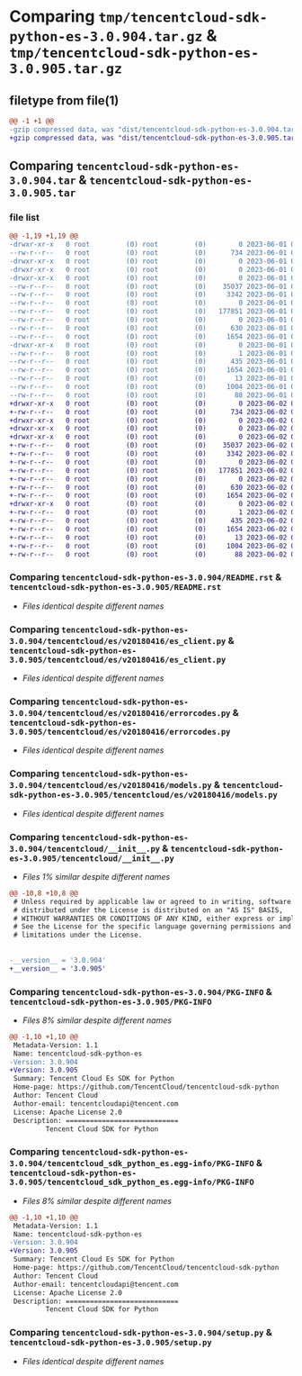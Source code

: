 # Comparing `tmp/tencentcloud-sdk-python-es-3.0.904.tar.gz` & `tmp/tencentcloud-sdk-python-es-3.0.905.tar.gz`

## filetype from file(1)

```diff
@@ -1 +1 @@
-gzip compressed data, was "dist/tencentcloud-sdk-python-es-3.0.904.tar", last modified: Thu Jun  1 02:34:35 2023, max compression
+gzip compressed data, was "dist/tencentcloud-sdk-python-es-3.0.905.tar", last modified: Fri Jun  2 00:28:25 2023, max compression
```

## Comparing `tencentcloud-sdk-python-es-3.0.904.tar` & `tencentcloud-sdk-python-es-3.0.905.tar`

### file list

```diff
@@ -1,19 +1,19 @@
-drwxr-xr-x   0 root         (0) root         (0)        0 2023-06-01 02:34:35.000000 tencentcloud-sdk-python-es-3.0.904/
--rw-r--r--   0 root         (0) root         (0)      734 2023-06-01 02:34:35.000000 tencentcloud-sdk-python-es-3.0.904/README.rst
-drwxr-xr-x   0 root         (0) root         (0)        0 2023-06-01 02:34:35.000000 tencentcloud-sdk-python-es-3.0.904/tencentcloud/
-drwxr-xr-x   0 root         (0) root         (0)        0 2023-06-01 02:34:35.000000 tencentcloud-sdk-python-es-3.0.904/tencentcloud/es/
-drwxr-xr-x   0 root         (0) root         (0)        0 2023-06-01 02:34:35.000000 tencentcloud-sdk-python-es-3.0.904/tencentcloud/es/v20180416/
--rw-r--r--   0 root         (0) root         (0)    35037 2023-06-01 02:34:35.000000 tencentcloud-sdk-python-es-3.0.904/tencentcloud/es/v20180416/es_client.py
--rw-r--r--   0 root         (0) root         (0)     3342 2023-06-01 02:34:35.000000 tencentcloud-sdk-python-es-3.0.904/tencentcloud/es/v20180416/errorcodes.py
--rw-r--r--   0 root         (0) root         (0)        0 2023-06-01 02:34:35.000000 tencentcloud-sdk-python-es-3.0.904/tencentcloud/es/v20180416/__init__.py
--rw-r--r--   0 root         (0) root         (0)   177851 2023-06-01 02:34:35.000000 tencentcloud-sdk-python-es-3.0.904/tencentcloud/es/v20180416/models.py
--rw-r--r--   0 root         (0) root         (0)        0 2023-06-01 02:34:35.000000 tencentcloud-sdk-python-es-3.0.904/tencentcloud/es/__init__.py
--rw-r--r--   0 root         (0) root         (0)      630 2023-06-01 02:34:35.000000 tencentcloud-sdk-python-es-3.0.904/tencentcloud/__init__.py
--rw-r--r--   0 root         (0) root         (0)     1654 2023-06-01 02:34:35.000000 tencentcloud-sdk-python-es-3.0.904/PKG-INFO
-drwxr-xr-x   0 root         (0) root         (0)        0 2023-06-01 02:34:35.000000 tencentcloud-sdk-python-es-3.0.904/tencentcloud_sdk_python_es.egg-info/
--rw-r--r--   0 root         (0) root         (0)        1 2023-06-01 02:34:35.000000 tencentcloud-sdk-python-es-3.0.904/tencentcloud_sdk_python_es.egg-info/dependency_links.txt
--rw-r--r--   0 root         (0) root         (0)      435 2023-06-01 02:34:35.000000 tencentcloud-sdk-python-es-3.0.904/tencentcloud_sdk_python_es.egg-info/SOURCES.txt
--rw-r--r--   0 root         (0) root         (0)     1654 2023-06-01 02:34:35.000000 tencentcloud-sdk-python-es-3.0.904/tencentcloud_sdk_python_es.egg-info/PKG-INFO
--rw-r--r--   0 root         (0) root         (0)       13 2023-06-01 02:34:35.000000 tencentcloud-sdk-python-es-3.0.904/tencentcloud_sdk_python_es.egg-info/top_level.txt
--rw-r--r--   0 root         (0) root         (0)     1004 2023-06-01 02:34:35.000000 tencentcloud-sdk-python-es-3.0.904/setup.py
--rw-r--r--   0 root         (0) root         (0)       88 2023-06-01 02:34:35.000000 tencentcloud-sdk-python-es-3.0.904/setup.cfg
+drwxr-xr-x   0 root         (0) root         (0)        0 2023-06-02 00:28:25.000000 tencentcloud-sdk-python-es-3.0.905/
+-rw-r--r--   0 root         (0) root         (0)      734 2023-06-02 00:28:25.000000 tencentcloud-sdk-python-es-3.0.905/README.rst
+drwxr-xr-x   0 root         (0) root         (0)        0 2023-06-02 00:28:25.000000 tencentcloud-sdk-python-es-3.0.905/tencentcloud/
+drwxr-xr-x   0 root         (0) root         (0)        0 2023-06-02 00:28:25.000000 tencentcloud-sdk-python-es-3.0.905/tencentcloud/es/
+drwxr-xr-x   0 root         (0) root         (0)        0 2023-06-02 00:28:25.000000 tencentcloud-sdk-python-es-3.0.905/tencentcloud/es/v20180416/
+-rw-r--r--   0 root         (0) root         (0)    35037 2023-06-02 00:28:25.000000 tencentcloud-sdk-python-es-3.0.905/tencentcloud/es/v20180416/es_client.py
+-rw-r--r--   0 root         (0) root         (0)     3342 2023-06-02 00:28:25.000000 tencentcloud-sdk-python-es-3.0.905/tencentcloud/es/v20180416/errorcodes.py
+-rw-r--r--   0 root         (0) root         (0)        0 2023-06-02 00:28:25.000000 tencentcloud-sdk-python-es-3.0.905/tencentcloud/es/v20180416/__init__.py
+-rw-r--r--   0 root         (0) root         (0)   177851 2023-06-02 00:28:25.000000 tencentcloud-sdk-python-es-3.0.905/tencentcloud/es/v20180416/models.py
+-rw-r--r--   0 root         (0) root         (0)        0 2023-06-02 00:28:25.000000 tencentcloud-sdk-python-es-3.0.905/tencentcloud/es/__init__.py
+-rw-r--r--   0 root         (0) root         (0)      630 2023-06-02 00:28:25.000000 tencentcloud-sdk-python-es-3.0.905/tencentcloud/__init__.py
+-rw-r--r--   0 root         (0) root         (0)     1654 2023-06-02 00:28:25.000000 tencentcloud-sdk-python-es-3.0.905/PKG-INFO
+drwxr-xr-x   0 root         (0) root         (0)        0 2023-06-02 00:28:25.000000 tencentcloud-sdk-python-es-3.0.905/tencentcloud_sdk_python_es.egg-info/
+-rw-r--r--   0 root         (0) root         (0)        1 2023-06-02 00:28:25.000000 tencentcloud-sdk-python-es-3.0.905/tencentcloud_sdk_python_es.egg-info/dependency_links.txt
+-rw-r--r--   0 root         (0) root         (0)      435 2023-06-02 00:28:25.000000 tencentcloud-sdk-python-es-3.0.905/tencentcloud_sdk_python_es.egg-info/SOURCES.txt
+-rw-r--r--   0 root         (0) root         (0)     1654 2023-06-02 00:28:25.000000 tencentcloud-sdk-python-es-3.0.905/tencentcloud_sdk_python_es.egg-info/PKG-INFO
+-rw-r--r--   0 root         (0) root         (0)       13 2023-06-02 00:28:25.000000 tencentcloud-sdk-python-es-3.0.905/tencentcloud_sdk_python_es.egg-info/top_level.txt
+-rw-r--r--   0 root         (0) root         (0)     1004 2023-06-02 00:28:25.000000 tencentcloud-sdk-python-es-3.0.905/setup.py
+-rw-r--r--   0 root         (0) root         (0)       88 2023-06-02 00:28:25.000000 tencentcloud-sdk-python-es-3.0.905/setup.cfg
```

### Comparing `tencentcloud-sdk-python-es-3.0.904/README.rst` & `tencentcloud-sdk-python-es-3.0.905/README.rst`

 * *Files identical despite different names*

### Comparing `tencentcloud-sdk-python-es-3.0.904/tencentcloud/es/v20180416/es_client.py` & `tencentcloud-sdk-python-es-3.0.905/tencentcloud/es/v20180416/es_client.py`

 * *Files identical despite different names*

### Comparing `tencentcloud-sdk-python-es-3.0.904/tencentcloud/es/v20180416/errorcodes.py` & `tencentcloud-sdk-python-es-3.0.905/tencentcloud/es/v20180416/errorcodes.py`

 * *Files identical despite different names*

### Comparing `tencentcloud-sdk-python-es-3.0.904/tencentcloud/es/v20180416/models.py` & `tencentcloud-sdk-python-es-3.0.905/tencentcloud/es/v20180416/models.py`

 * *Files identical despite different names*

### Comparing `tencentcloud-sdk-python-es-3.0.904/tencentcloud/__init__.py` & `tencentcloud-sdk-python-es-3.0.905/tencentcloud/__init__.py`

 * *Files 1% similar despite different names*

```diff
@@ -10,8 +10,8 @@
 # Unless required by applicable law or agreed to in writing, software
 # distributed under the License is distributed on an "AS IS" BASIS,
 # WITHOUT WARRANTIES OR CONDITIONS OF ANY KIND, either express or implied.
 # See the License for the specific language governing permissions and
 # limitations under the License.
 
 
-__version__ = '3.0.904'
+__version__ = '3.0.905'
```

### Comparing `tencentcloud-sdk-python-es-3.0.904/PKG-INFO` & `tencentcloud-sdk-python-es-3.0.905/PKG-INFO`

 * *Files 8% similar despite different names*

```diff
@@ -1,10 +1,10 @@
 Metadata-Version: 1.1
 Name: tencentcloud-sdk-python-es
-Version: 3.0.904
+Version: 3.0.905
 Summary: Tencent Cloud Es SDK for Python
 Home-page: https://github.com/TencentCloud/tencentcloud-sdk-python
 Author: Tencent Cloud
 Author-email: tencentcloudapi@tencent.com
 License: Apache License 2.0
 Description: ============================
         Tencent Cloud SDK for Python
```

### Comparing `tencentcloud-sdk-python-es-3.0.904/tencentcloud_sdk_python_es.egg-info/PKG-INFO` & `tencentcloud-sdk-python-es-3.0.905/tencentcloud_sdk_python_es.egg-info/PKG-INFO`

 * *Files 8% similar despite different names*

```diff
@@ -1,10 +1,10 @@
 Metadata-Version: 1.1
 Name: tencentcloud-sdk-python-es
-Version: 3.0.904
+Version: 3.0.905
 Summary: Tencent Cloud Es SDK for Python
 Home-page: https://github.com/TencentCloud/tencentcloud-sdk-python
 Author: Tencent Cloud
 Author-email: tencentcloudapi@tencent.com
 License: Apache License 2.0
 Description: ============================
         Tencent Cloud SDK for Python
```

### Comparing `tencentcloud-sdk-python-es-3.0.904/setup.py` & `tencentcloud-sdk-python-es-3.0.905/setup.py`

 * *Files identical despite different names*

